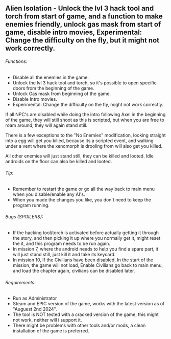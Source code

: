 ## Alien Isolation - Unlock the lvl 3 hack tool and torch from start of game, and a function to make enemies friendly, unlock gas mask from start of game, disable intro movies, Experimental: Change the difficulty on the fly, but it might not work correctly.

###### Functions:

* Disable all the enemies in the game.
* Unlock the lvl 3 hack tool and torch, so it's possible to open specific doors from the beginning of the game.
* Unlock Gas mask from beginning of the game.
* Disable Intro movies.
* Experimental: Change the difficulty on the fly, might not work correctly.


If all NPC's are disabled while doing the intro following Axel in the beginning of the game, they will still shoot as this is scripted, but when you are free to roam around, they will again stand still.

There is a few exceptions to the "No Enemies" modification, looking straight into a egg will get you killed, because its a scripted event, 
and walking under a vent where the xenomorph is drooling from will also get you killed.

All other enemies will just stand still, they can be killed and looted. Idle androids on the floor can also be killed and looted.


###### Tip:
* Remember to restart the game or go all the way back to main menu when you disable/enable any AI's.
* When you made the changes you like, you don't need to keep the program running.

###### Bugs (SPOILERS):
* If the hacking tool/torch is activated before actually getting it through the story, and then picking it up where you normally get it, might reset the it, and this program needs to be run again.
* In mission 7, where the android needs to help you find a spare part, it will just stand still, just kill it and take its keycard.
* In mission 10, If the Civilians have been disabled, In the start of the mission, the game will not load, Enable Civilians go back to main menu, and load the chapter again, civilians can be disabled later.

###### Requirements:
* Run as Administrator
* Steam and EPIC version of the game, works with the latest version as of "Auguest 2nd 2024".
* The tool is NOT tested with a cracked version of the game, this might not work, neither will i support it.
* There might be problems with other tools and/or mods, a clean installation of the game is preferred.
